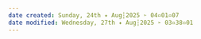 ```yaml
---
date created: Sunday, 24th ✦ Aug┆2025 ➣ 04▫01▫07 
date modified: Wednesday, 27th ✦ Aug┆2025 ➣ 03▫38▫01 
---
```

